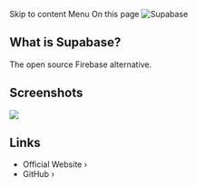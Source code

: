 Skip to content
Menu
On this page
![Supabase](https://user-images.githubusercontent.com/8291514/213727225-56186826-bee8-43b5-9b15-86e839d89393.png#gh-dark-mode-only)
## What is Supabase? ​
The open source Firebase alternative.
## Screenshots ​
![](https://coolify.io/docs/images/services/supabase-selfhost.webp)
## Links ​
  * Official Website ›
  * GitHub ›



